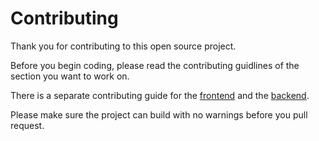 # Contributing
Thank you for contributing to this open source project.

Before you begin coding, please read the contributing guidlines of the section you want to work on.

There is a separate contributing guide for the [frontend](frontend/contributing.md) and the [backend](functions/contributing.md).

Please make sure the project can build with no warnings before you pull request. 
